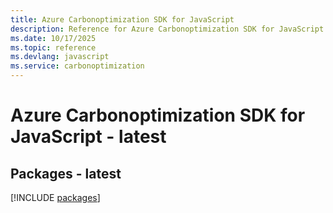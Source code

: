 ```yaml
---
title: Azure Carbonoptimization SDK for JavaScript
description: Reference for Azure Carbonoptimization SDK for JavaScript
ms.date: 10/17/2025
ms.topic: reference
ms.devlang: javascript
ms.service: carbonoptimization
---
```

# Azure Carbonoptimization SDK for JavaScript - latest
## Packages - latest
[!INCLUDE [packages](carbonoptimization-index.md)]